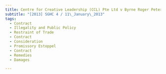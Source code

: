 ```yaml
---
title: Centre for Creative Leadership (CCL) Pte Ltd v Byrne Roger Peter and others
subtitle: "[2013] SGHC 4 / 11\_January\_2013"
tags:
  - Contract
  - Illegality and Public Policy
  - Restraint of Trade
  - Contract
  - Consideration
  - Promissory Estoppel
  - Contract
  - Remedies
  - Damages

---
```


